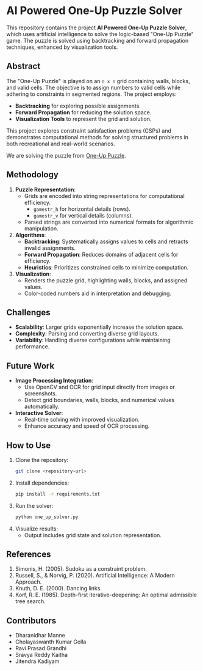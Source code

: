 # AI Powered One-Up Puzzle Solver

This repository contains the project **AI Powered One-Up Puzzle Solver**, which uses artificial intelligence to solve the logic-based "One-Up Puzzle" game. The puzzle is solved using backtracking and forward propagation techniques, enhanced by visualization tools.

## Abstract
The "One-Up Puzzle" is played on an `n x n` grid containing walls, blocks, and valid cells. The objective is to assign numbers to valid cells while adhering to constraints in segmented regions. The project employs:
- **Backtracking** for exploring possible assignments.
- **Forward Propagation** for reducing the solution space.
- **Visualization Tools** to represent the grid and solution.

This project explores constraint satisfaction problems (CSPs) and demonstrates computational methods for solving structured problems in both recreational and real-world scenarios.

We are solving the puzzle from [One-Up Puzzle](https://www.oneuppuzzle.com/).

## Methodology
1. **Puzzle Representation**:
   - Grids are encoded into string representations for computational efficiency.
     - `gamestr_h` for horizontal details (rows).
     - `gamestr_v` for vertical details (columns).
   - Parsed strings are converted into numerical formats for algorithmic manipulation.
2. **Algorithms**:
   - **Backtracking**: Systematically assigns values to cells and retracts invalid assignments.
   - **Forward Propagation**: Reduces domains of adjacent cells for efficiency.
   - **Heuristics**: Prioritizes constrained cells to minimize computation.
3. **Visualization**:
   - Renders the puzzle grid, highlighting walls, blocks, and assigned values.
   - Color-coded numbers aid in interpretation and debugging.

## Challenges
- **Scalability**: Larger grids exponentially increase the solution space.
- **Complexity**: Parsing and converting diverse grid layouts.
- **Variability**: Handling diverse configurations while maintaining performance.

## Future Work
- **Image Processing Integration**:
  - Use OpenCV and OCR for grid input directly from images or screenshots.
  - Detect grid boundaries, walls, blocks, and numerical values automatically.
- **Interactive Solver**:
  - Real-time solving with improved visualization.
  - Enhance accuracy and speed of OCR processing.

## How to Use
1. Clone the repository:
   ```bash
   git clone <repository-url>
   ```
2. Install dependencies:
   ```bash
   pip install -r requirements.txt
   ```
3. Run the solver:
   ```bash
   python one_up_solver.py
   ```
4. Visualize results:
   - Output includes grid state and solution representation.

## References
1. Simonis, H. (2005). Sudoku as a constraint problem.
2. Russell, S., & Norvig, P. (2020). Artificial Intelligence: A Modern Approach.
3. Knuth, D. E. (2000). Dancing links.
4. Korf, R. E. (1985). Depth-first iterative-deepening: An optimal admissible tree search.

## Contributors
- Dharanidhar Manne
- Cholayaswanth Kumar Golla
- Ravi Prasad Grandhi
- Sravya Reddy Kaitha
- Jitendra Kadiyam
